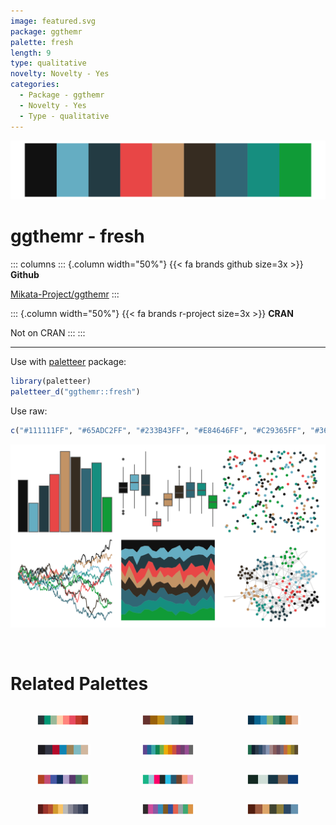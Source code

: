 ```yaml
---
image: featured.svg
package: ggthemr
palette: fresh
length: 9
type: qualitative
novelty: Novelty - Yes
categories:
  - Package - ggthemr
  - Novelty - Yes
  - Type - qualitative
---
```


![](featured.svg)

# ggthemr - fresh 

::: columns
::: {.column width="50%"}
{{< fa brands github size=3x >}}
**Github**

[Mikata-Project/ggthemr](https://github.com/Mikata-Project/ggthemr)
:::

::: {.column width="50%"}
{{< fa brands r-project size=3x >}}
**CRAN**

Not on CRAN
:::
:::

<hr> 

Use with [paletteer](https://emilhvitfeldt.github.io/paletteer/) package:

```r
library(paletteer)
paletteer_d("ggthemr::fresh")
```

Use raw:

```r
c("#111111FF", "#65ADC2FF", "#233B43FF", "#E84646FF", "#C29365FF", "#362C21FF", "#316675FF", "#168E7FFF", "#109B37FF")
``` 

![](examples.svg) 

<br>

# Related Palettes

<div class="list" style="display: grid; grid-template-columns: auto auto auto;"> <figure class="figure">
<a href="../../awtools/a_palette/"> <img src="../../awtools/a_palette/featured.svg" style="width: 100%;" class="figure-img"></a>
</figure> <figure class="figure">
<a href="../../MetBrewer/Veronese/"> <img src="../../MetBrewer/Veronese/featured.svg" style="width: 100%;" class="figure-img"></a>
</figure> <figure class="figure">
<a href="../../beyonce/X40/"> <img src="../../beyonce/X40/featured.svg" style="width: 100%;" class="figure-img"></a>
</figure> <figure class="figure">
<a href="../../ghibli/KikiMedium/"> <img src="../../ghibli/KikiMedium/featured.svg" style="width: 100%;" class="figure-img"></a>
</figure> <figure class="figure">
<a href="../../rcartocolor/Prism/"> <img src="../../rcartocolor/Prism/featured.svg" style="width: 100%;" class="figure-img"></a>
</figure> <figure class="figure">
<a href="../../impressionist.colors/te_aa_no_areois/"> <img src="../../impressionist.colors/te_aa_no_areois/featured.svg" style="width: 100%;" class="figure-img"></a>
</figure> <figure class="figure">
<a href="../../MetBrewer/Thomas/"> <img src="../../MetBrewer/Thomas/featured.svg" style="width: 100%;" class="figure-img"></a>
</figure> <figure class="figure">
<a href="../../peRReo/karolg/"> <img src="../../peRReo/karolg/featured.svg" style="width: 100%;" class="figure-img"></a>
</figure> <figure class="figure">
<a href="../../severance/TheYouYouAre/"> <img src="../../severance/TheYouYouAre/featured.svg" style="width: 100%;" class="figure-img"></a>
</figure> <figure class="figure">
<a href="../../MetBrewer/Demuth/"> <img src="../../MetBrewer/Demuth/featured.svg" style="width: 100%;" class="figure-img"></a>
</figure> <figure class="figure">
<a href="../../ggsci/hallmarks_light_cosmic/"> <img src="../../ggsci/hallmarks_light_cosmic/featured.svg" style="width: 100%;" class="figure-img"></a>
</figure> <figure class="figure">
<a href="../../NatParksPalettes/GrandCanyon/"> <img src="../../NatParksPalettes/GrandCanyon/featured.svg" style="width: 100%;" class="figure-img"></a>
</figure> 
</div>
